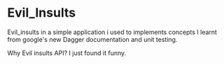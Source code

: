 # Evil_Insults

Evil_insults in a simple application i used to implements concepts I learnt from google's new  Dagger documentation and unit testing.

Why Evil insults API? I just found it funny.
